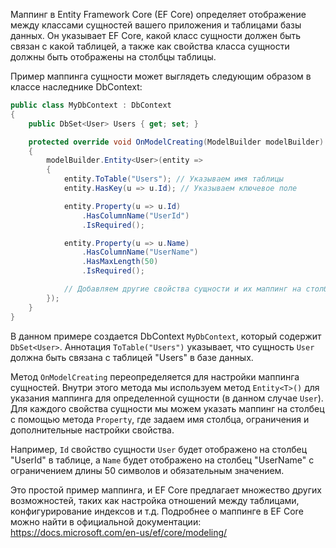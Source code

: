Маппинг в Entity Framework Core (EF Core) определяет отображение между классами сущностей вашего приложения и таблицами базы данных. Он указывает EF Core, какой класс сущности должен быть связан с какой таблицей, а также как свойства класса сущности должны быть отображены на столбцы таблицы.

Пример маппинга сущности может выглядеть следующим образом в классе наследнике DbContext:

```csharp
public class MyDbContext : DbContext
{
    public DbSet<User> Users { get; set; }

    protected override void OnModelCreating(ModelBuilder modelBuilder)
    {
        modelBuilder.Entity<User>(entity =>
        {
            entity.ToTable("Users"); // Указываем имя таблицы
            entity.HasKey(u => u.Id); // Указываем ключевое поле

            entity.Property(u => u.Id)
                .HasColumnName("UserId")
                .IsRequired();

            entity.Property(u => u.Name)
                .HasColumnName("UserName")
                .HasMaxLength(50)
                .IsRequired();

            // Добавляем другие свойства сущности и их маппинг на столбцы
        });
    }
}
```

В данном примере создается DbContext `MyDbContext`, который содержит `DbSet<User>`. Аннотация `ToTable("Users")` указывает, что сущность `User` должна быть связана с таблицей "Users" в базе данных.

Метод `OnModelCreating` переопределяется для настройки маппинга сущностей. Внутри этого метода мы используем метод `Entity<T>()` для указания маппинга для определенной сущности (в данном случае `User`). Для каждого свойства сущности мы можем указать маппинг на столбец с помощью метода `Property`, где задаем имя столбца, ограничения и дополнительные настройки свойства.

Например, `Id` свойство сущности `User` будет отображено на столбец "UserId" в таблице, а `Name` будет отображено на столбец "UserName" с ограничением длины 50 символов и обязательным значением.

Это простой пример маппинга, и EF Core предлагает множество других возможностей, таких как настройка отношений между таблицами, конфигурирование индексов и т.д. Подробнее о маппинге в EF Core можно найти в официальной документации: https://docs.microsoft.com/en-us/ef/core/modeling/